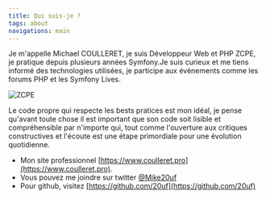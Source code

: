 ```yaml
---
title: Qui suis-je ?
tags: about
navigations: main
---
```


Je m'appelle Michael COULLERET, je suis Développeur Web et PHP ZCPE, je pratique depuis plusieurs années Symfony.Je suis curieux et me tiens informé des technologies utilisées, je participe aux évènements comme les forums PHP et les Symfony Lives.

![ZCPE](http://www.zend.com/static-assets/img/zcedirectory/ZCPE-logo-XS.jpg)

Le code propre qui respecte les bests pratices est mon idéal, je pense qu'avant toute chose il est important que son code soit lisible et compréhensible par n'importe qui, tout comme l'ouverture aux critiques constructives et l'écoute est une étape primordiale pour une évolution quotidienne.

* Mon site professionnel [https://www.coulleret.pro](https://www.coulleret.pro).
* Vous pouvez me joindre sur twitter [@Mike20uf](https://twitter.com/Mike20uf)
* Pour github, visitez [https://github.com/20uf](https://github.com/20uf)